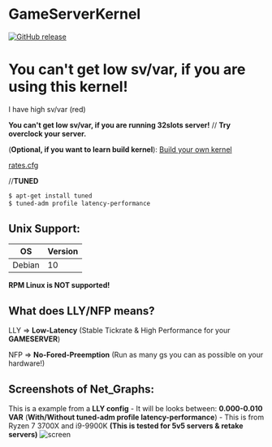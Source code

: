 # GameServerKernel
[![GitHub release](https://img.shields.io/github/release/Naereen/StrapDown.js.svg)](https://GitHub.com/MikkelDK/GameServerKernel/releases/)

# **You can't get low sv/var, if you are using this kernel!**

I have high sv/var (red)

**You can't get low sv/var, if you are running 32slots server!** // **Try overclock your server.**

(**Optional, if you want to learn build kernel**): [Build your own kernel](https://forums.alliedmods.net/showpost.php?p=2678711)

[rates.cfg](https://raw.githubusercontent.com/MikkelDK/GameServerKernel/master/rates.cfg)

//**TUNED**
```sh
$ apt-get install tuned
$ tuned-adm profile latency-performance
```

## Unix Support:
| OS | Version |
| ------ | ------ |
| Debian | 10 | **Recommended OS**

**RPM Linux is NOT supported!**

## What does LLY/NFP means?
LLY => **Low-Latency** (Stable Tickrate & High Performance for your **GAMESERVER**)

NFP => **No-Fored-Preemption** (Run as many gs you can as possible on your hardware!)

## Screenshots of Net_Graphs:
This is a example from a **LLY config** - It will be looks between: **0.000-0.010 VAR** (**With/Without tuned-adm profile latency-performance**) - This is from Ryzen 7 3700X and i9-9900K **(This is tested for 5v5 servers & retake servers)**
![screen](https://i.gyazo.com/c1d31dcfad0f616b7c66df09693a94c7.jpg)
